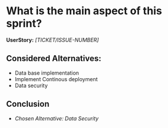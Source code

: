 # What is the main aspect of this sprint? 
**UserStory:** *[TICKET/ISSUE-NUMBER]*

## Considered Alternatives:
* Data base implementation
* Implement Continous deployment
* Data security 

## Conclusion
* *Chosen Alternative: Data Security*
